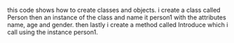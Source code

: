 this code shows how to create classes and objects.
i create a class called Person
then an instance of the class and name it person1 with the attributes name, age and gender.
then lastly i create a method called Introduce which i call using the instance person1.
